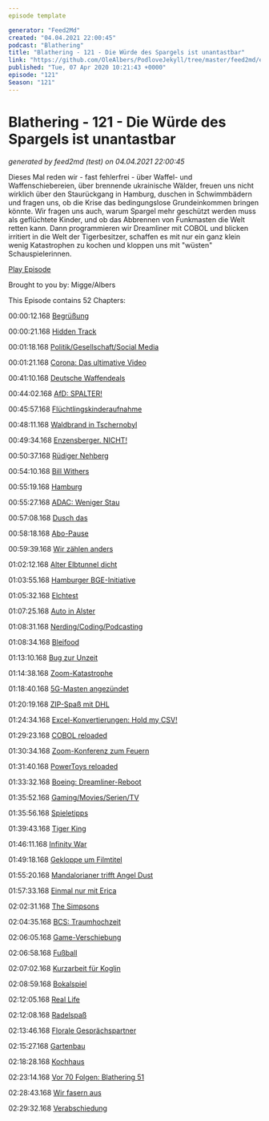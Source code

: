 ```yaml
---
episode template

generator: "Feed2Md"
created: "04.04.2021 22:00:45"
podcast: "Blathering"
title: "Blathering - 121 - Die Würde des Spargels ist unantastbar"
link: "https://github.com/OleAlbers/PodloveJekyll/tree/master/feed2md/example/export/seasons/5/2020/4/Blathering - 121 - Die Würde des Spargels ist unantastbar.md"
published: "Tue, 07 Apr 2020 10:21:43 +0000"
episode: "121"
Season: "121"
---
```


# Blathering - 121 - Die Würde des Spargels ist unantastbar
_generated by feed2md (test) on 04.04.2021 22:00:45_

Dieses Mal reden wir - fast fehlerfrei - über Waffel- und Waffenschiebereien, über brennende ukrainische Wälder, freuen uns nicht wirklich über den Staurückgang in Hamburg, duschen in Schwimmbädern und fragen uns, ob die Krise das bedingungslose Grundeinkommen bringen könnte.
Wir fragen uns auch, warum Spargel mehr geschützt werden muss als geflüchtete Kinder, und ob das Abbrennen von Funkmasten die Welt retten kann. Dann programmieren wir Dreamliner mit COBOL und blicken irritiert in die Welt der Tigerbesitzer, schaffen es mit nur ein ganz klein wenig Katastrophen zu kochen und kloppen uns mit "wüsten" Schauspielerinnen.

[Play Episode](https://www.blathering.de/podlove/file/1176/s/feed/c/mp3/blathering_121.mp3)

Brought to you by: Migge/Albers

This Episode contains 52 Chapters:


00:00:12.168 [Begrüßung]()

00:00:21.168 [Hidden Track](http://cdn.podseed.org/blathering/blathering_121_hidden.mp3)

00:01:18.168 [Politik/Gesellschaft/Social Media]()

00:01:21.168 [Corona: Das ultimative Video](https://www.youtube.com/watch?v=3z0gnXgK8Do)

00:41:10.168 [Deutsche Waffendeals](https://twitter.com/stammtischphilo/status/1245451077425782788)

00:44:02.168 [AfD: SPALTER!](https://www.kuechenstud.io/lagedernation/2020/04/05/ldn183-corona-update-bundestag-remote-afd-streit-un-klimakonferenz/?t=57%3A18)

00:45:57.168 [Flüchtlingskinderaufnahme](https://www.tagesschau.de/ausland/fluechtlinge-eu-139.html)

00:48:11.168 [Waldbrand in Tschernobyl](https://www.br.de/nachrichten/deutschland-welt/tschernobyl-erhoehte-radioaktivitaet-nach-waldbrand,RvJC5OY)

00:49:34.168 [Enzensberger. NICHT!](https://twitter.com/fxneumann/status/1247139158205882369)

00:50:37.168 [Rüdiger Nehberg](https://de.wikipedia.org/wiki/R%C3%BCdiger_Nehberg)

00:54:10.168 [Bill Withers](https://de.wikipedia.org/wiki/Bill_Withers)

00:55:19.168 [Hamburg]()

00:55:27.168 [ADAC: Weniger Stau](https://hamburg1.de/nachrichten/44421/ADAC_Weniger_Staus_in_Hamburg.html)

00:57:08.168 [Dusch das](https://www.hamburg.de/pressearchiv-fhh/13773478/2020-03-31-basfi-corona-duschgelegenheit-obdachlose/)

00:58:18.168 [Abo-Pause](https://www.hvv.de/de/ueber-uns/neuigkeiten/neuigkeiten-detail/coronavirus-fragen-und-antworten-42728#accordion_42910)

00:59:39.168 [Wir zählen anders](https://www.t-online.de/nachrichten/deutschland/id_87636856/coronavirus-hamburg-will-nur-echte-covid-19-tote-zaehlen.html)

01:02:12.168 [Alter Elbtunnel dicht](https://hamburg1.de/nachrichten/44423/Alter_Elbtunnel_am_Wochenende_geschlossen.html)

01:03:55.168 [Hamburger BGE-Initiative](https://hamburg1.de/nachrichten/44394/Hamburg_soll_Grundeinkommen_testen.html)

01:05:32.168 [Elchtest](https://twitter.com/stammtischphilo/status/1246817353939197955)

01:07:25.168 [Auto in Alster](https://hamburg1.de/nachrichten/44390/Feuerwehr_zieht_Auto_aus_der_Alster.html)

01:08:31.168 [Nerding/Coding/Podcasting]()

01:08:34.168 [Bleifood](https://twitter.com/stammtischphilo/status/1245084499492380672)

01:13:10.168 [Bug zur Unzeit](https://www.zdnet.de/88378334/windows-10-patches-sollen-verbindungsprobleme-beheben/)

01:14:38.168 [Zoom-Katastrophe](https://logbuch-netzpolitik.de/lnp339-die-fantasie-kennt-keine-grenzen-beim-setzen-von-grenzen?t=1%3A21%3A41)

01:18:40.168 [5G-Masten angezündet](https://www.golem.de/news/grossbritannien-mobilfunkmasten-wegen-corona-verschwoerungstheorie-angezuendet-2004-147720.html)

01:20:19.168 [ZIP-Spaß mit DHL](https://twitter.com/tmigge/status/1245811138308255747)

01:24:34.168 [Excel-Konvertierungen: Hold my CSV!](https://en.wikipedia.org/wiki/Microsoft_Excel#Conversion_problems)

01:29:23.168 [COBOL reloaded](https://josephsteinberg.com/covid-19-response-new-jersey-urgently-needs-cobol-programmers-yes-you-read-that-correctly/)

01:30:34.168 [Zoom-Konferenz zum Feuern](https://www.golem.de/news/bird-e-scooter-anbieter-entlaesst-406-mitarbeiter-per-zoom-konferenz-2004-147657.html)

01:31:40.168 [PowerToys reloaded](https://www.zdnet.de/88378469/powertoys-fuer-windows-10-microsoft-stellt-vier-neue-apps-vor/)

01:33:32.168 [Boeing: Dreamliner-Reboot](https://www.golem.de/news/boeing-757-der-dreamliner-braucht-spaetestens-nach-51-tagen-einen-reboot-2004-147696.html)

01:35:52.168 [Gaming/Movies/Serien/TV]()

01:35:56.168 [Spieletipps](https://twitter.com/stammtischphilo/status/1245009976843735041)

01:39:43.168 [Tiger King](https://twitter.com/stammtischphilo/status/1245059745117020160)

01:46:11.168 [Infinity War](https://www.youtube.com/watch?v=DS3k6VLcrM8)

01:49:18.168 [Gekloppe um Filmtitel](https://twitter.com/stammtischphilo/status/1246523554138673157)

01:55:20.168 [Mandalorianer trifft Angel Dust](https://jedipedia.fandom.com/wiki/Cara_Dune)

01:57:33.168 [Einmal nur mit Erica](https://twitter.com/stammtischphilo/status/1246588909313720321)

02:02:31.168 [The Simpsons](https://de.wikipedia.org/wiki/Der_Versager)

02:04:35.168 [BCS: Traumhochzeit](https://twitter.com/stammtischphilo/status/1245442058803961856)

02:06:05.168 [Game-Verschiebung](https://www.golem.de/news/playstation-4-sony-verschiebt-the-last-of-us-2-auf-unbestimmte-zeit-2004-147683.html)

02:06:58.168 [Fußball]()

02:07:02.168 [Kurzarbeit für Koglin](https://www.mopo.de/sport/fc-st-pauli/kurzarbeit-drei-ehemalige-st--pauli-profis-zittern-um-ihre-zukunft-36468744)

02:08:59.168 [Bokalspiel](https://blog.zeit.de/hamburg/fc-st-pauli-pokal-gladbach/)

02:12:05.168 [Real Life]()

02:12:08.168 [Radelspaß](https://twitter.com/stammtischphilo/status/1245351606721396736)

02:13:46.168 [Florale Gesprächspartner](https://twitter.com/stammtischphilo/status/1245651479538487296)

02:15:27.168 [Gartenbau](https://twitter.com/stammtischphilo/status/1246414750029938688)

02:18:28.168 [Kochhaus](https://twitter.com/stammtischphilo/status/1245751265776320512)

02:23:14.168 [Vor 70 Folgen: Blathering 51](https://www.blathering.de/2018/05/blathering-051-garantiert-ohne-hochzeit/)

02:28:43.168 [Wir fasern aus]()

02:29:32.168 [Verabschiedung]()


